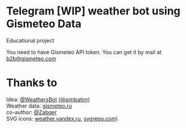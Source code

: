 # Telegram [WIP] weather bot using Gismeteo Data

Educational project 

You need to have Gismeteo API token. You can get it by mail at b2b@gismeteo.com

# Thanks to
Idea: [@WeathersBot](https://t.me/WeathersBot) [(@simbatim)](https://t.me/simbatim)\
Weather data: [gismeteo.ru](https://gismeteo.ru)\
co-author: [@Zabqer](https://github.com/Zabqer)\
SVG icons: [weather.yandex.ru](https://weather.yandex.ru), [svgrepo.com](https://gismeteo.ru)\

